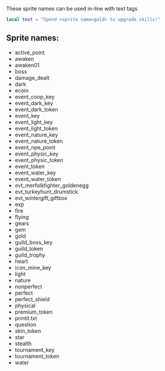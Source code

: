 These sprite names can be used in-line with text tags
```lua
local text = "Spend <sprite name=gold> to upgrade skills!"
```

## Sprite names:
- active_point
- awaken
- awaken01
- boss
- damage_dealt
- dark
- ecoin
- event_coop_key
- event_dark_key
- event_dark_token
- event_key
- event_light_key
- event_light_token
- event_nature_key
- event_nature_token
- event_npe_point
- event_physic_key
- event_physic_token
- event_token
- event_water_key
- event_water_token
- evt_merfolkfighter_goldenegg
- evt_turkeyhunt_drumstick
- evt_wintergift_giftbox
- exp
- fire
- flying
- gears
- gem
- gold
- guild_boss_key
- guild_token
- guild_trophy
- heart
- icon_mine_key
- light
- nature
- nonperfect
- perfect
- perfect_shield
- physical
- premium_token
- printit.txt
- question
- skin_token
- star
- stealth
- tournament_key
- tournament_token
- water